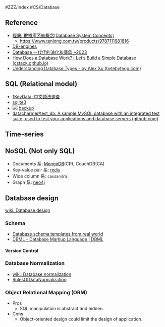 #ZZZ/index #CS/Database 
 
## Reference

* [經典: 數據庫系統概念(Database System Concepts)](https://www.db-book.com/)
    * https://www.tenlong.com.tw/products/9787111681816
* [DB-engines](https://db-engines.com/en/ranking)
* [Database 一代代的演化和傳承 ~2023](https://tachunwu.github.io/posts/db-history/)
* [How Does a Database Work? | Let’s Build a Simple Database (cstack.github.io)](https://cstack.github.io/db_tutorial/)
* [Understanding Database Types - by Alex Xu (bytebytego.com)](https://blog.bytebytego.com/p/understanding-database-types)

## SQL (Relational model)

* [1KeyData: 中文語法速查](https://www.1keydata.com/tw/sql/sql.html)
* [sqlite3](sqlite3.md)
* ![](https://i.imgur.com/fYktVum.png) [backup](https://substackcdn.com/image/fetch/f_auto,q_auto:good,fl_progressive:steep/https%3A%2F%2Fsubstack-post-media.s3.amazonaws.com%2Fpublic%2Fimages%2Fb5d5235c-260c-4cf6-969b-efa2af2265bb_1600x402.png)
* [datacharmer/test_db: A sample MySQL database with an integrated test suite, used to test your applications and database servers (github.com)](https://github.com/datacharmer/test_db)

## Time-series

## NoSQL (Not only SQL)

* Documents 系: [MongoDB](MongoDB.md)(CP), CouchDB(CA)
* Key-value pair 系: [redis](redis.md) 
* Wide column 系: `cassandra`
* Graph 系: [neo4j](https://neo4j.com/docs/)

## Database design

[wiki: Database design](https://en.wikipedia.org/wiki/Database_design)

### Schema

* [Database schema templates from real world](https://drawsql.app/templates)
* [DBML - Database Markup Language | DBML](https://www.dbml.org/home/)

#### Version Control


### Database Normalization

* [wiki: Database normalization](https://en.wikipedia.org/wiki/Database_normalization)
* [RulesOfDataNormalization](http://cc.cust.edu.tw/~ccchen/doc/db_04.pdf)

### Object Relational Mapping (ORM)

* Pros
    * SQL manipulation is abstract and hidden.  
* Cons
    * Object-oriented design could limit the design of application.